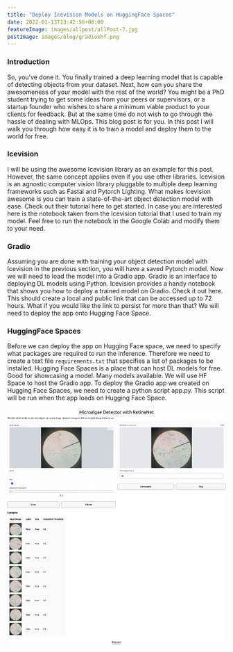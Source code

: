 ```yaml
---
title: "Deploy Icevision Models on HuggingFace Spaces"
date: 2022-01-13T13:42:56+08:00
featureImage: images/allpost/allPost-7.jpg
postImage: images/blog/gradioxhf.png
---
```



### Introduction
So, you’ve done it. You finally trained a deep learning model that is capable of detecting objects from your dataset. Next, how can you share the awesomeness of your model with the rest of the world? You might be a PhD student trying to get some ideas from your peers or supervisors, or a startup founder who wishes to share a minimum viable product to your clients for feedback. But at the same time do not wish to go through the hassle of dealing with MLOps. This blog post is for you. In this post I will walk you through how easy it is to train a model and deploy them to the world for free.

### Icevision

I will be using the awesome Icevision library as an example for this post. However, the same concept applies even if you use other libraries. Icevision is an agnostic computer vision library pluggable to multiple deep learning frameworks such as Fastai and Pytorch Lighting. What makes Icevision awesome is you can train a state-of-the-art object detection model with ease. Check out their tutorial here to get started. In case you are interested here is the notebook taken from the Icevision tutorial that I used to train my model. Feel free to run the notebook in the Google Colab and modify them to your need.


### Gradio
Assuming you are done with training your object detection model with Icevision in the previous section, you will have a saved Pytorch model. Now we will need to load the model into a Gradio app. Gradio is an interface to deploying DL models using Python. Icevision provides a handy notebook that shows you how to deploy a trained model on Gradio. Check it out here. This should create a local and public link that can be accessed up to 72 hours. What if you would like the link to persist for more than that? We will need to deploy the app onto Hugging Face Space.





### HuggingFace Spaces
Before we can deploy the app on Hugging Face space, we need to specify what packages are required to run the inference. Therefore we need to create a text file `requirements.txt` that specifies a list of packages to be installed.
Hugging Face Spaces is a place that can host DL models for free. Good for showcasing a model. Many models available. We will use HF Space to host the Gradio app. To deploy the Gradio app we created on Hugging Face Spaces, we need to create a python script app.py. This script will be run when the app loads on Hugging Face Space.

![](/images/blog/screenshot.png )



